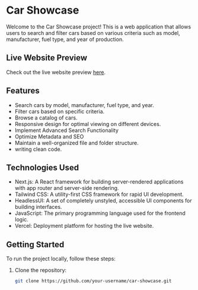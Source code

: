 # Car Showcase

Welcome to the Car Showcase project! This is a web application that allows users to search and filter cars based on various criteria such as model, manufacturer, fuel type, and year of production.

## Live Website Preview

Check out the live website preview [here](https://car-showcase-5eawj8f9n-ma7moud-ba.vercel.app/).

## Features

- Search cars by model, manufacturer, fuel type, and year.
- Filter cars based on specific criteria.
- Browse a catalog of cars.
- Responsive design for optimal viewing on different devices.
-  Implement Advanced Search Functionality
-  Optimize Metadata and SEO
-  Maintain a well-organized file and folder structure.
-  writing clean code.

## Technologies Used

- Next.js: A React framework for building server-rendered applications with app router and server-side rendering.
- Tailwind CSS: A utility-first CSS framework for rapid UI development.
- HeadlessUI: A set of completely unstyled, accessible UI components for building interfaces.
- JavaScript: The primary programming language used for the frontend logic.
- Vercel: Deployment platform for hosting the live website.



## Getting Started

To run the project locally, follow these steps:

1. Clone the repository:

   ```bash
   git clone https://github.com/your-username/car-showcase.git
